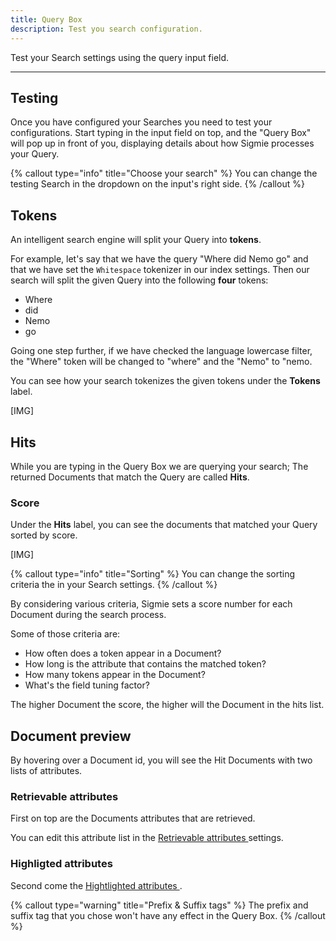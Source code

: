 ```yaml
---
title: Query Box
description: Test you search configuration.
---
```


Test your Search settings using the query input field.

---

## Testing

Once you have configured your Searches you need
to test your configurations. Start typing in the input
field on top, and the "Query Box" will pop up in front of you, displaying details about how Sigmie processes your Query.

{% callout type="info" title="Choose your search" %}
You can change the testing Search in the dropdown on the
input's right side.
{% /callout %}

## Tokens

An intelligent search engine will split your Query into **tokens**.

For example, let's say that we have the query "Where did Nemo go" and that we have set the `Whitespace` tokenizer
in our index settings. Then our
search will split the given Query into the following **four** tokens:

- Where
- did
- Nemo
- go

Going one step further, if we have checked the language lowercase filter, the "Where" token will be changed to "where" and the "Nemo" to "nemo.

You can see how your search tokenizes the given tokens under the **Tokens** label.

[IMG]

## Hits

While you are typing in the Query Box we are querying your search; The returned Documents that match the Query are called **Hits**.

### Score

Under the **Hits** label, you can see the documents that matched your Query sorted by score.

[IMG]

{% callout type="info" title="Sorting" %}
You can change the sorting criteria the in your Search settings.
{% /callout %}

By considering various criteria, Sigmie sets a score number for each Document during the search process.

Some of those criteria are:

- How often does a token appear in a Document?
- How long is the attribute that contains the matched token?
- How many tokens appear in the Document?
- What's the field tuning factor?

The higher Document the score, the higher will the Document in the hits
list.

## Document preview

By hovering over a Document id, you will see the Hit
Documents with two lists of attributes.

### Retrievable attributes

First on top are the Documents attributes that are retrieved.

You can edit this attribute list in the [ Retrievable attributes ](docs/search/retrievable-attributes) settings.

### Highligted attributes

Second come the [ Hightlighted attributes ](/docs/search/highlighting).

{% callout type="warning" title="Prefix & Suffix tags" %}
The prefix and suffix tag that you chose won't have any effect in the
Query Box.
{% /callout %}
